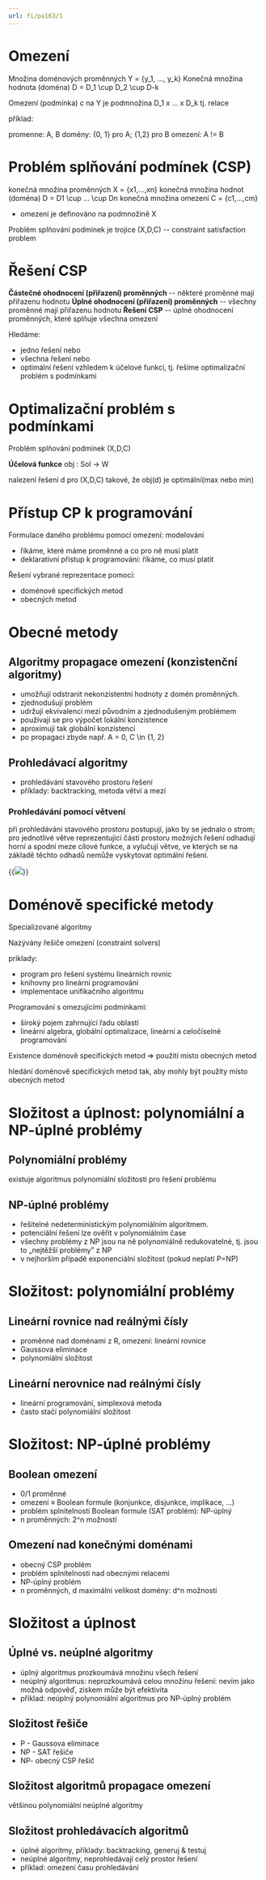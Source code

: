 ```yaml
---
url: fi/pa163/1
---
```

# Omezení

Množina doménových proměnných Y = {y_1, ..., y_k}
Konečná množina hodnota (doména) D = D_1 \cup D_2 \cup D-k

Omezení (podmínka) c na Y je podmnožina D_1 x ... x D_k tj. relace


příklad:

promenne: A, B
domény: {0, 1} pro A; {1,2} pro B
omezení: A != B

# Problém splňování podmínek (CSP)

konečná množina proměnných X = {x1,...,xn}
konečná množina hodnot (doména) D = D1 \cup ... \cup Dn
konečná množina omezení C = {c1,...,cm}
- omezení je definováno na podmnožině X

Problém splňování podmínek je trojice (X,D,C) -- constraint satisfaction problem

# Řešení CSP

**Částečné ohodnocení (přiřazení) proměnných** -- některé proměnné mají přiřazenu hodnotu
**Úplné ohodnocení (přiřazení) proměnných** -- všechny proměnné mají přiřazenu hodnotu
**Řešení CSP** -- úplné ohodnocení proměnných, které splňuje všechna omezení

Hledáme:
 - jedno řešení nebo
 - všechna řešení nebo
 - optimální řešení vzhledem k účelové funkci, tj. řešíme optimalizační problém s podmínkami


# Optimalizační problém s podmínkami

Problém splňování podmínek (X,D,C)

**Účelová funkce** obj : Sol → W

nalezení řešení d pro (X,D,C) takové, že obj(d) je optimální(max nebo min)


# Přístup CP k programování

Formulace daného problému pomocí omezení: modelování
 - říkáme, které máme proměnné a co pro ně musí platit
 - deklarativní přístup k programování: říkáme, co musí platit

Řešení vybrané reprezentace pomocí:
 - doménově specifických metod
 - obecných metod

# Obecné metody

## Algoritmy propagace omezení (konzistenční algoritmy)

- umožňují odstranit nekonzistentní hodnoty z domén proměnných.
- zjednodušují problém
- udržují ekvivalenci mezi původním a zjednodušeným problémem
- používají se pro výpočet lokální konzistence
- aproximují tak globální konzistenci
- po propagaci zbyde např. A = 0, C \in {1, 2}


## Prohledávací algoritmy
 - prohledávání stavového prostoru řešení
 - příklady: backtracking, metoda větví a mezí


### Prohledávání pomocí větvení

při prohledávání stavového prostoru postupují, jako by se jednalo o strom; pro jednotlivé větve reprezentující části prostoru možných řešení odhadují horní a spodní meze cílové funkce, a vylučují větve,
ve kterých se na základě těchto odhadů nemůže vyskytovat optimální řešení.

{{<image src="/images/pa163/branch-bound.png" position="center" >}}



# Doménově specifické metody

Specializované algoritmy

Nazývány řešiče omezení (constraint solvers)

priklady:
 - program pro řešení systému lineárních rovnic
 - knihovny pro lineární programování
 - implementace unifikačního algoritmu

Programování s omezujícími podmínkami:
 - široký pojem zahrnující řadu oblastí
 - lineární algebra, globální optimalizace, lineární a celočíselné programování


Existence doménově specifických metod => použití místo obecných metod

hledání doménově specifických metod tak, aby mohly být použity místo obecných metod

# Složitost a úplnost: polynomiální a NP-úplné problémy

## Polynomiální problémy

existuje algoritmus polynomiální složitosti pro řešení problému

## NP-úplné problémy

- řešitelné nedeterministickým polynomiálním algoritmem.
- potenciální řešení lze ověřit v polynomiálním čase
- všechny problémy z NP jsou na ně polynomiálně redukovatelné, tj. jsou to „nejtěžší problémy” z NP
- v nejhorším případě exponenciální složitost (pokud neplatí P=NP)


# Složitost: polynomiální problémy

## Lineární rovnice nad reálnými čísly

- proměnné nad doménami z R, omezení: lineární rovnice
- Gaussova eliminace
- polynomiální složitost

## Lineární nerovnice nad reálnými čísly

- lineární programování, simplexová metoda
- často stačí polynomiální složitost


# Složitost: NP-úplné problémy

## Boolean omezení

- 0/1 proměnné
- omezení ≡ Boolean formule (konjunkce, disjunkce, implikace, ...)
- problém splnitelnosti Boolean formule (SAT problém): NP-úplný
- n proměnných: 2^n možností


## Omezení nad konečnými doménami

- obecný CSP problém
- problém splnitelnosti nad obecnými relacemi
- NP-úplný problém
- n proměnných, d maximální velikost domény: d^n možností

# Složitost a úplnost

## Úplné vs. neúplné algoritmy

- úplný algoritmus prozkoumává množinu všech řešení
- neúplný algoritmus: neprozkoumává celou množinu řešení: nevím jako možná odpověď, ziskem může být efektivita
- příklad: neúplný polynomiální algoritmus pro NP-úplný problém

## Složitost řešiče

- P - Gaussova eliminace
- NP - SAT řešiče
- NP- obecný CSP řešič

## Složitost algoritmů propagace omezení

většinou polynomiální neúplné algoritmy

## Složitost prohledávacích algoritmů

- úplné algoritmy, příklady: backtracking, generuj & testuj
- neúplné algoritmy, neprohledávají celý prostor řešení
- příklad: omezení času prohledávání





